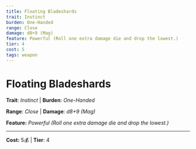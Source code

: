 ```yaml
---
title: Floating Bladeshards
trait: Instinct
burden: One-Handed
range: Close
damage: d8+9 (Mag)
feature: Powerful (Roll one extra damage die and drop the lowest.)
tier: 4
cost: 5
tags: weapon
---
```

# Floating Bladeshards

**Trait**: _Instinct_ | **Burden**: _One-Handed_

**Range**: _Close_ | **Damage**: _d8+9 (Mag)_

**Feature:** _Powerful (Roll one extra damage die and drop the lowest.)_

___
**Cost:** 5💰 | **Tier**: 4

